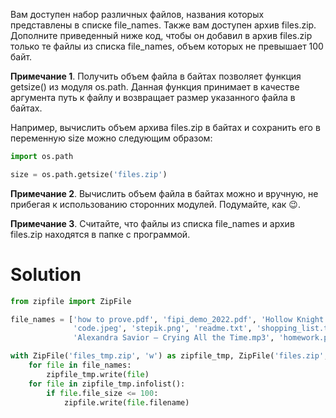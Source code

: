 Вам доступен набор различных файлов, названия которых представлены в списке file_names. Также вам доступен архив
files.zip. Дополните приведенный ниже код, чтобы он добавил в архив files.zip только те файлы из списка file_names,
объем которых не превышает 100 байт.

**Примечание 1**. Получить объем файла в байтах позволяет функция getsize() из модуля os.path. Данная функция принимает
в качестве аргумента путь к файлу и возвращает размер указанного файла в байтах.

Например, вычислить объем архива files.zip в байтах и сохранить его в переменную size можно следующим образом:

```python
import os.path

size = os.path.getsize('files.zip')
```

**Примечание 2**. Вычислить объем файла в байтах можно и вручную, не прибегая к использованию сторонних модулей.
Подумайте, как 😉.

**Примечание 3**. Считайте, что файлы из списка file_names и архив files.zip находятся в папке с программой.

# Solution

```python
from zipfile import ZipFile

file_names = ['how to prove.pdf', 'fipi_demo_2022.pdf', 'Hollow Knight Silksong.exe',
              'code.jpeg', 'stepik.png', 'readme.txt', 'shopping_list.txt',
              'Alexandra Savior – Crying All the Time.mp3', 'homework.py','test.py']

with ZipFile('files_tmp.zip', 'w') as zipfile_tmp, ZipFile('files.zip', 'w') as zipfile:
    for file in file_names:
        zipfile_tmp.write(file)
    for file in zipfile_tmp.infolist():
        if file.file_size <= 100:
            zipfile.write(file.filename)
```